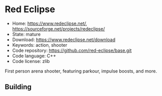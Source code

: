 # Red Eclipse

- Home: https://www.redeclipse.net/, https://sourceforge.net/projects/redeclipse/
- State: mature
- Download: https://www.redeclipse.net/download
- Keywords: action, shooter
- Code repository: https://github.com/red-eclipse/base.git
- Code language: C++
- Code license: zlib

First person arena shooter, featuring parkour, impulse boosts, and more.

## Building
